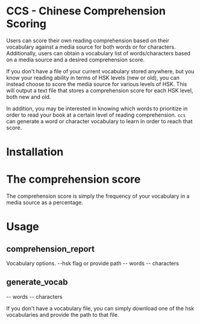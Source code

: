 # CCS - Chinese Comprehension Scoring

Users can score their own reading comprehension based on their vocabulary against a 
media source for both words or for characters. Additionally, users can obtain a 
vocabulary list of words/characters based on a media source and a desired comprehension 
score. 

If you don't have a file of your current vocabulary stored anywhere, but you know your 
reading ability in terms of HSK levels (new or old), you can instead choose to score the 
media source for various levels of HSK. This will output a text file that stores a 
comprehension score for each HSK level, both new and old.

In addition, you may be interested in knowing which words to prioritize in order to 
read your book at a certain level of reading comprehension. `ccs` can generate a word
or character vocabulary to learn in order to reach that score.

# Installation


# The comprehension score

The comprehension score is simply the frequency of your vocabulary in a media source as 
a percentage.

# Usage

## comprehension_report
Vocabulary options. --hsk flag or provide path
-- words
-- characters

## generate_vocab
-- words
-- characters

If you don't have a vocabulary file, you can simply download one of the hsk vocabularies
and provide the path to that file.

